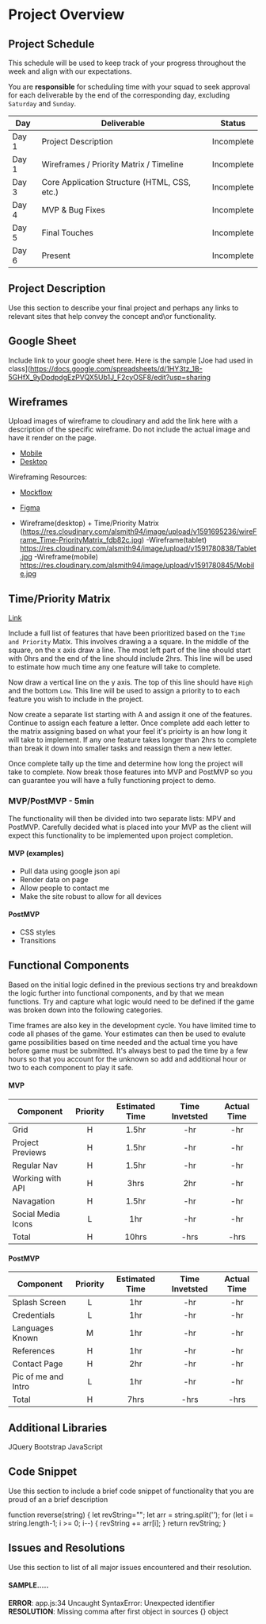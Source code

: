 # Project Overview

## Project Schedule

This schedule will be used to keep track of your progress throughout the week and align with our expectations.  

You are **responsible** for scheduling time with your squad to seek approval for each deliverable by the end of the corresponding day, excluding `Saturday` and `Sunday`.

|  Day | Deliverable | Status
|---|---| ---|
|Day 1| Project Description | Incomplete
|Day 1| Wireframes / Priority Matrix / Timeline | Incomplete
|Day 3| Core Application Structure (HTML, CSS, etc.) | Incomplete
|Day 4| MVP & Bug Fixes | Incomplete
|Day 5| Final Touches | Incomplete
|Day 6| Present | Incomplete


## Project Description

Use this section to describe your final project and perhaps any links to relevant sites that help convey the concept and\or functionality.

## Google Sheet

Include link to your google sheet here.  Here is the sample [Joe had used in class](https://docs.google.com/spreadsheets/d/1HY3tz_1B-5GHfX_9yDpdpdgEzPVQX5Ub1J_F2cyOSF8/edit?usp=sharing

## Wireframes

Upload images of wireframe to cloudinary and add the link here with a description of the specific wireframe. Do not include the actual image and have it render on the page.  

- [Mobile](https://i.imgur.com/P3iBEZf.jpg)
- [Desktop](https://i.imgur.com/xpOWo0E.jpg)

Wireframing Resources:

- [Mockflow](https://mockflow.com/app/#Wireframe)
- [Figma](https://www.figma.com/)

- Wireframe(desktop) + Time/Priority Matrix (https://res.cloudinary.com/alsmith94/image/upload/v1591695236/wireFrame_Time-PriorityMatrix_fdb82c.jpg)
-Wireframe(tablet) https://res.cloudinary.com/alsmith94/image/upload/v1591780838/Tablet.jpg
-Wireframe(mobile) https://res.cloudinary.com/alsmith94/image/upload/v1591780845/Mobile.jpg


## Time/Priority Matrix 

[Link](https://res.cloudinary.com/alsmith94/image/upload/v1591695236/wireFrame_Time-PriorityMatrix_fdb82c.jpg)

Include a full list of features that have been prioritized based on the `Time and Priority` Matix.  This involves drawing a a square.  In the middle of the square, on the x axis draw a line.  The most left part of the line should start with 0hrs and the end of the line should include 2hrs.  This line will be used to estimate how much time any one feature will take to complete. 

Now draw a vertical line on the y axis.  The top of this line should have `High` and the bottom `Low`.  This line will be used to assign a priority to to each feature you wish to include in the project.  

Now create a separate list starting with A and assign it one of the features.  Continue to assign each feature a letter.  Once complete add each letter to the matrix assigning based on what your feel it's prioirty is an how long it will take to implement. If any one feature takes longer than 2hrs to complete than break it down into smaller tasks and reassign them a new letter. 

Once complete tally up the time and determine how long the project will take to complete. Now break those features into MVP and PostMVP so you can guarantee you will have a fully functioning project to demo. 

### MVP/PostMVP - 5min

The functionality will then be divided into two separate lists: MPV and PostMVP.  Carefully decided what is placed into your MVP as the client will expect this functionality to be implemented upon project completion.  

#### MVP (examples)

- Pull data using google json api
- Render data on page 
- Allow people to contact me
- Make the site robust to allow for all devices

#### PostMVP 

- CSS styles
- Transitions

## Functional Components

Based on the initial logic defined in the previous sections try and breakdown the logic further into functional components, and by that we mean functions.  Try and capture what logic would need to be defined if the game was broken down into the following categories.

Time frames are also key in the development cycle.  You have limited time to code all phases of the game.  Your estimates can then be used to evalute game possibilities based on time needed and the actual time you have before game must be submitted. It's always best to pad the time by a few hours so that you account for the unknown so add and additional hour or two to each component to play it safe.

#### MVP
| Component | Priority | Estimated Time | Time Invetsted | Actual Time |
| --- | :---: |  :---: | :---: | :---: |
| Grid | H | 1.5hr | -hr | -hr|
| Project Previews | H | 1.5hr | -hr | -hr|
| Regular Nav | H | 1.5hr | -hr | -hr|
| Working with API | H | 3hrs| 2hr | -hr |
| Navagation | H | 1.5hr | -hr | -hr|
| Social Media Icons | L | 1hr | -hr | -hr|
| Total | H | 10hrs| -hrs | -hrs |

#### PostMVP
| Component | Priority | Estimated Time | Time Invetsted | Actual Time |
| --- | :---: |  :---: | :---: | :---: |
| Splash Screen | L | 1hr | -hr | -hr|
| Credentials | L | 1hr | -hr | -hr|
| Languages Known | M | 1hr | -hr | -hr|
| References | H | 1hr | -hr | -hr|
| Contact Page | H | 2hr | -hr | -hr|
| Pic of me and Intro | L | 1hr | -hr | -hr|
| Total | H | 7hrs| -hrs | -hrs |

## Additional Libraries
 JQuery
 Bootstrap
 JavaScript

## Code Snippet

Use this section to include a brief code snippet of functionality that you are proud of an a brief description  

function reverse(string) {
	let revString="";
	let arr = string.split('');
	for (let i = string.length-1; i >= 0; i--) {
		revString += arr[i];
	}
	return revString;
}


## Issues and Resolutions
 Use this section to list of all major issues encountered and their resolution.

#### SAMPLE.....
**ERROR**: app.js:34 Uncaught SyntaxError: Unexpected identifier                                
**RESOLUTION**: Missing comma after first object in sources {} object
